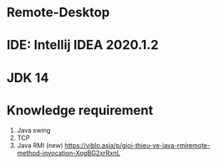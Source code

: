# Remote-Desktop

# IDE: Intellij IDEA 2020.1.2

# JDK 14

# Knowledge requirement

1. Java swing
2. TCP 
3. Java RMI (new) https://viblo.asia/p/gioi-thieu-ve-java-rmiremote-method-invocation-XogBG2xrRxnL
